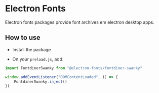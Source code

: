 # Electron Fonts

Electron fonts packages provide font archives em electron desktop apps.

## How to use

* Install the package

* On your `preload.js`, add:

```ts
import FontdinerSwanky from "@electron-fonts/fontdiner-swanky"

window.addEventListener("DOMContentLoaded", () => {
    FontdinerSwanky.inject()
})
```